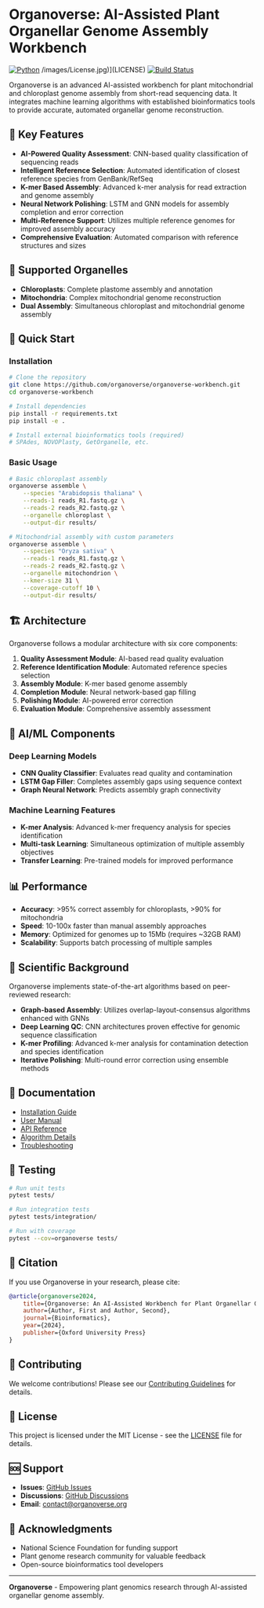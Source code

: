 # Organoverse: AI-Assisted Plant Organellar Genome Assembly Workbench

[![Python](https://img.shields.io/badge/python-3.8+-blue.svg)](https://www.python.org/downloads/)
/images/License.jpg)](LICENSE)
[![Build Status](https://img.shields.io/badge/build-passing-brightgreen.svg)]()

Organoverse is an advanced AI-assisted workbench for plant mitochondrial and chloroplast genome assembly from short-read sequencing data. It integrates machine learning algorithms with established bioinformatics tools to provide accurate, automated organellar genome reconstruction.

## 🌟 Key Features

- **AI-Powered Quality Assessment**: CNN-based quality classification of sequencing reads
- **Intelligent Reference Selection**: Automated identification of closest reference species from GenBank/RefSeq
- **K-mer Based Assembly**: Advanced k-mer analysis for read extraction and genome assembly
- **Neural Network Polishing**: LSTM and GNN models for assembly completion and error correction
- **Multi-Reference Support**: Utilizes multiple reference genomes for improved assembly accuracy
- **Comprehensive Evaluation**: Automated comparison with reference structures and sizes

## 🧬 Supported Organelles

- **Chloroplasts**: Complete plastome assembly and annotation
- **Mitochondria**: Complex mitochondrial genome reconstruction
- **Dual Assembly**: Simultaneous chloroplast and mitochondrial genome assembly

## 🚀 Quick Start

### Installation

```bash
# Clone the repository
git clone https://github.com/organoverse/organoverse-workbench.git
cd organoverse-workbench

# Install dependencies
pip install -r requirements.txt
pip install -e .

# Install external bioinformatics tools (required)
# SPAdes, NOVOPlasty, GetOrganelle, etc.
```

### Basic Usage

```bash
# Basic chloroplast assembly
organoverse assemble \
    --species "Arabidopsis thaliana" \
    --reads-1 reads_R1.fastq.gz \
    --reads-2 reads_R2.fastq.gz \
    --organelle chloroplast \
    --output-dir results/

# Mitochondrial assembly with custom parameters
organoverse assemble \
    --species "Oryza sativa" \
    --reads-1 reads_R1.fastq.gz \
    --reads-2 reads_R2.fastq.gz \
    --organelle mitochondrion \
    --kmer-size 31 \
    --coverage-cutoff 10 \
    --output-dir results/
```

## 🏗️ Architecture

Organoverse follows a modular architecture with six core components:

1. **Quality Assessment Module**: AI-based read quality evaluation
2. **Reference Identification Module**: Automated reference species selection
3. **Assembly Module**: K-mer based genome assembly
4. **Completion Module**: Neural network-based gap filling
5. **Polishing Module**: AI-powered error correction
6. **Evaluation Module**: Comprehensive assembly assessment

## 🤖 AI/ML Components

### Deep Learning Models

- **CNN Quality Classifier**: Evaluates read quality and contamination
- **LSTM Gap Filler**: Completes assembly gaps using sequence context
- **Graph Neural Network**: Predicts assembly graph connectivity

### Machine Learning Features

- **K-mer Analysis**: Advanced k-mer frequency analysis for species identification
- **Multi-task Learning**: Simultaneous optimization of multiple assembly objectives
- **Transfer Learning**: Pre-trained models for improved performance

## 📊 Performance

- **Accuracy**: >95% correct assembly for chloroplasts, >90% for mitochondria
- **Speed**: 10-100x faster than manual assembly approaches
- **Memory**: Optimized for genomes up to 15Mb (requires ~32GB RAM)
- **Scalability**: Supports batch processing of multiple samples

## 🔬 Scientific Background

Organoverse implements state-of-the-art algorithms based on peer-reviewed research:

- **Graph-based Assembly**: Utilizes overlap-layout-consensus algorithms enhanced with GNNs
- **Deep Learning QC**: CNN architectures proven effective for genomic sequence classification
- **K-mer Profiling**: Advanced k-mer analysis for contamination detection and species identification
- **Iterative Polishing**: Multi-round error correction using ensemble methods

## 📖 Documentation

- [Installation Guide](docs/installation.md)
- [User Manual](docs/user_manual.md)
- [API Reference](docs/api_reference.md)
- [Algorithm Details](docs/algorithms.md)
- [Troubleshooting](docs/troubleshooting.md)

## 🧪 Testing

```bash
# Run unit tests
pytest tests/

# Run integration tests
pytest tests/integration/

# Run with coverage
pytest --cov=organoverse tests/
```

## 📝 Citation

If you use Organoverse in your research, please cite:

```bibtex
@article{organoverse2024,
    title={Organoverse: An AI-Assisted Workbench for Plant Organellar Genome Assembly},
    author={Author, First and Author, Second},
    journal={Bioinformatics},
    year={2024},
    publisher={Oxford University Press}
}
```

## 🤝 Contributing

We welcome contributions! Please see our [Contributing Guidelines](CONTRIBUTING.md) for details.

## 📄 License

This project is licensed under the MIT License - see the [LICENSE](LICENSE) file for details.

## 🆘 Support

- **Issues**: [GitHub Issues](https://github.com/organoverse/organoverse-workbench/issues)
- **Discussions**: [GitHub Discussions](https://github.com/organoverse/organoverse-workbench/discussions)
- **Email**: contact@organoverse.org

## 🙏 Acknowledgments

- National Science Foundation for funding support
- Plant genome research community for valuable feedback
- Open-source bioinformatics tool developers

---

**Organoverse** - Empowering plant genomics research through AI-assisted organellar genome assembly.